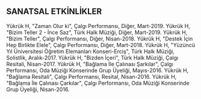 ## SANATSAL ETKİNLİKLER

Yükrük H, "Zaman Olur ki", Çalgı Performansı, Diğer, Mart-2019.
Yükrük H, "Bizim Teller 2 - İnce Saz", Türk Halk Müziği, Diğer, Mart-2019.
Yükrük H, "Bizim Teller", Çalgı Performansı, Diğer, Nisan-2018.
Yükrük H, "Destek İçin Hep Birlikte Elele", Çalgı Performansı, Diğer, Mart-2018.
Yükrük H, "Yüzüncü Yıl Üniversitesi Öğretim Elemanları Konseri-Erciş", Türk Halk Müziği, Solistlik, Aralık-2017.
Yükrük H, "Bizden İçeri", Türk Halk Müziği, Çalgı Resitali, Nisan-2017.
Yükrük H, "Bağlama İle Çalınası Şarkılar", Çalgı Performansı, Oda Müziği Konserinde Grup Üyeliği, Mayıs-2016.
Yükrük H, "Bağlama Resitali", Çalgı Performansı, Resital, Nisan-2016.
Yükrük H, "Bağlama İle Çalınası Çarkılar", Çalgı Performansı, Oda Müziği Konserinde Grup Üyeliği, Nisan-2016.
